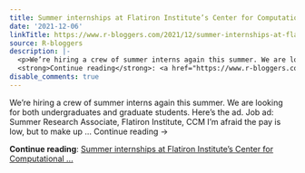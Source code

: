 ```yaml
---
title: Summer internships at Flatiron Institute’s Center for Computational Mathematics
date: '2021-12-06'
linkTitle: https://www.r-bloggers.com/2021/12/summer-internships-at-flatiron-institutes-center-for-computational-mathematics/
source: R-bloggers
description: |-
  <p>We’re hiring a crew of summer interns again this summer. We are looking for both undergraduates and graduate students. Here’s the ad. Job ad: Summer Research Associate, Flatiron Institute, CCM I’m afraid the pay is low, but to make up … Continue reading →</p>
  <strong>Continue reading</strong>: <a href="https://www.r-bloggers.com/2021/12/summer-internships-at-flatiron-institutes-center-for-computational-mathematics/">Summer internships at Flatiron Institute’s Center for Computational ...
disable_comments: true
---
```

<p>We’re hiring a crew of summer interns again this summer. We are looking for both undergraduates and graduate students. Here’s the ad. Job ad: Summer Research Associate, Flatiron Institute, CCM I’m afraid the pay is low, but to make up … Continue reading →</p>
<strong>Continue reading</strong>: <a href="https://www.r-bloggers.com/2021/12/summer-internships-at-flatiron-institutes-center-for-computational-mathematics/">Summer internships at Flatiron Institute’s Center for Computational ...